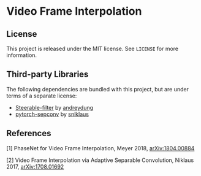 # Video Frame Interpolation


## License

This project is released under the MIT license. See `LICENSE` for more information.


## Third-party Libraries

The following dependencies are bundled with this project, but are under terms of a separate license:
* [Steerable-filter](https://github.com/andreydung/Steerable-filter) by [andreydung](https://github.com/andreydung)
* [pytorch-sepconv](https://github.com/sniklaus/pytorch-sepconv) by [sniklaus](https://github.com/sniklaus)


## References

\[1\] PhaseNet for Video Frame Interpolation, Meyer 2018, [arXiv:1804.00884](https://arxiv.org/abs/1804.00884)

\[2\] Video Frame Interpolation via Adaptive Separable Convolution, Niklaus 2017, [arXiv:1708.01692](https://arxiv.org/abs/1708.01692)
